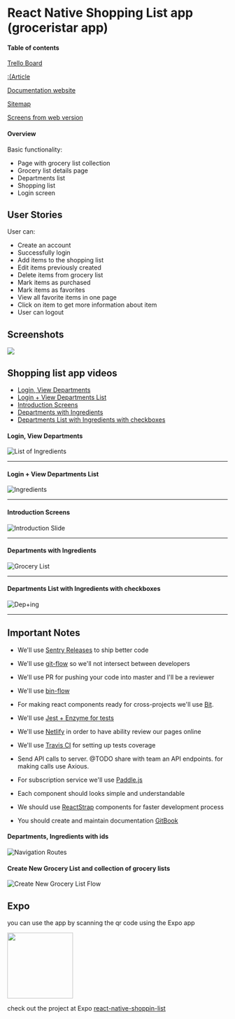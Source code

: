 # React Native Shopping List app (groceristar app)


#### Table of contents
[Trello Board](https://trello.com/b/n2ufANiO/groceristar-app)

[:(Article]()

[Documentation website](https://groceristar.github.io/documentation/)

[Sitemap](https://groceristar.github.io/documentation/docs/gs-sitemap.html)

[Screens from web version](https://groceristar.github.io/documentation/docs/gs-shoplist-screens.html)

#### Overview

Basic functionality:

- Page with grocery list collection
- Grocery list details page
- Departments list
- Shopping list
- Login screen


## User Stories

User can:
* Create an account
* Successfully login
* Add items to the shopping list
* Edit items previously created
* Delete items from grocery list
* Mark items as purchased
* Mark items as favorites
* View all favorite items in one page
* Click on item to get more information about item
* User can logout

## Screenshots

<img src="assets/SC.png">







## Shopping list app videos

- [Login, View Departments](#login-view-departments)
- [Login + View Departments List](#login--view-departments-list)
- [Introduction Screens](#introduction-screens-1)
- [Departments with Ingredients](#departments-with-ingredients)
- [Departments List with Ingredients with checkboxes](#departments-with-ingredients)



#### Login, View Departments
![List of Ingredients](https://github.com/GroceriStar/creative/blob/master/app-video/ingredients-list.gif)

---
#### Login + View Departments List
![Ingredients](https://github.com/GroceriStar/creative/blob/master/app-video/Ingredients.gif)

---
#### Introduction Screens
![Introduction Slide](https://github.com/GroceriStar/creative/blob/master/app-video/introduction-slide.gif)

---
#### Departments with Ingredients
![Grocery List](https://github.com/GroceriStar/creative/blob/master/app-video/grocery-list.gif)

---
#### Departments List with Ingredients with checkboxes
![Dep+ing](https://github.com/GroceriStar/creative/blob/master/app-video/departments-with-ingredients.gif)



---
## Important Notes
- We'll use [Sentry Releases](https://docs.sentry.io/learn/releases/) to ship better code
- We'll use [git-flow](https://www.atlassian.com/git/tutorials/comparing-workflows/gitflow-workflow) so we'll not intersect between developers
- We'll use PR for pushing your code into master and I'll be a reviewer
- We'll use [bin-flow](https://github.com/facebook/flow)
- For making react components ready for cross-projects we'll use [Bit](https://bitsrc.io/).
- We'll use [Jest + Enzyme for tests](https://facebook.github.io/jest/)
- We'll use [Netlify](https://www.netlify.com/) in order to have ability review our pages online
- We'll use [Travis CI](http://travis-ci.org) for setting up tests coverage
- Send API calls to server. @TODO share with team an API endpoints. for making calls use Axious.
- For subscription service we'll use [Paddle.js](https://paddle.com/docs/paddle-js-overlay-checkout/)

- Each component should looks simple and understandable
- We should use [ReactStrap](https://reactstrap.github.io/) components for faster development process
- You should create and maintain documentation [GitBook](https://www.gitbook.com/)



#### Departments, Ingredients with ids
![Navigation Routes](https://github.com/GroceriStar/creative/blob/master/app-video/navigation-routes.gif)


#### Create New Grocery List and collection of grocery lists
![Create New Grocery List Flow](https://github.com/GroceriStar/creative/blob/master/app-video/new-grocery.gif)





## Expo

you can use the app by scanning the qr code using the Expo app

<img src="assets/qr.png" width="150" height="150">

check out the project at Expo [react-native-shoppin-list](https://expo.io/@vineeshvk/react-native-shopping-list)
